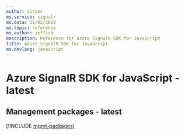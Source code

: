 ```yaml
---
author: xirzec
ms.service: signalr
ms.data: 11/02/2022
ms.topic: reference
ms.author: jeffish
description: Reference for Azure SignalR SDK for JavaScript
title: Azure SignalR SDK for JavaScript
ms.devlang: javascript
---
```

# Azure SignalR SDK for JavaScript - latest

## Management packages - latest
[!INCLUDE [mgmt-packages](signalr-mgmt-index.md)]